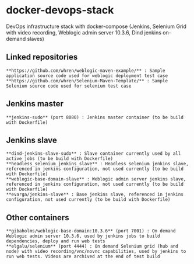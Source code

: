 # docker-devops-stack
DevOps infrastructure stack with docker-compose (Jenkins, Selenium Grid with video recording, Weblogic admin server 10.3.6, Dind jenkins on-demand slaves)

## Linked repositories
	**https://github.com/whren/weblogic-maven-example/** : Sample application source code used for weblogic deployment test case
	**https://github.com/whren/Selenium-Maven-Template/** : Sample Selenium source code used for selenium test case

## Jenkins master
	**jenkins-sudo** (port 8080) : Jenkins master container (to be build with Dockerfile)

## Jenkins slave
	**dind-jenkins-slave-sudo** : Slave container currently used by all active jobs (to be build with Dockerfile)
	**headless_selenium_jenkins_slave** : Headless selenium jenkins slave, referenced in jenkins configuration, not used currently (to be build with Dockerfile)
	**weblogic-base-domain-slave** : Weblogic admin server jenkins slave, referenced in jenkins configuration, not used currently (to be build with Dockerfile)
	**evarga/jenkins-slave** : Base jenkins slave, referenced in jenkins configuration, not used currently (to be build with Dockerfile)

## Other containers
	**gibaholms/weblogic-base-domain:10.3.6** (port 7001) : On demand Weblogic admin server 10.3.6, used by jenkins jobs to build dependencies, deploy and run web tests
	**elgalu/selenium** (port 4444) : On demand Selenium grid (hub and node) with video recording/vnc/novnc capabilities, used by jenkins to run web tests. Videos are archived at the end of test build
